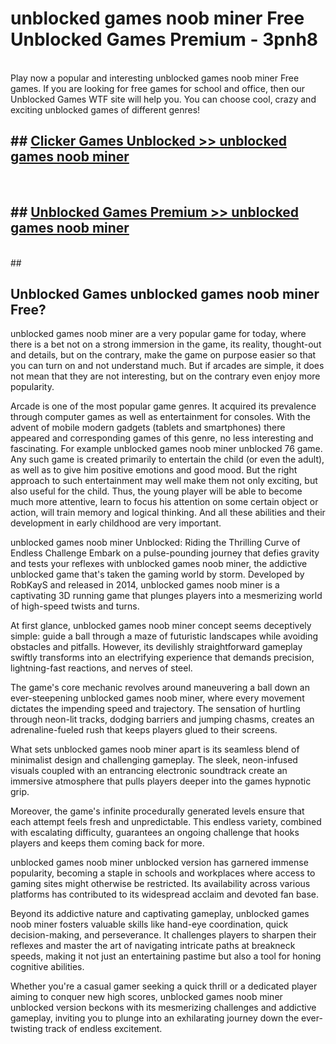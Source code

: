 # unblocked games noob miner Free Unblocked Games Premium - 3pnh8 <br>
<br>
Play now a popular and interesting unblocked games noob miner Free games. If you are looking for free games for school and office, then our Unblocked Games WTF site will help you. You can choose cool, crazy and exciting unblocked games of different genres!


## ##  [Clicker Games Unblocked >> unblocked games noob miner](http://freeplayer.one?title=unblocked_games_noob_miner&ref=M1)
  <br>

##  ## [Unblocked Games Premium >> unblocked games noob miner](http://freeplayer.one?title=unblocked_games_noob_miner&ref=M1)
  <br>
  ##



## Unblocked Games unblocked games noob miner Free?

unblocked games noob miner are a very popular game for today, where there is a bet not on a strong immersion in the game, its reality, thought-out and details, but on the contrary, make the game on purpose easier so that you can turn on and not understand much. But if arcades are simple, it does not mean that they are not interesting, but on the contrary even enjoy more popularity.

Arcade is one of the most popular game genres. It acquired its prevalence through computer games as well as entertainment for consoles. With the advent of mobile modern gadgets (tablets and smartphones) there appeared and corresponding games of this genre, no less interesting and fascinating. For example unblocked games noob miner unblocked 76 game. Any such game is created primarily to entertain the child (or even the adult), as well as to give him positive emotions and good mood. But the right approach to such entertainment may well make them not only exciting, but also useful for the child. Thus, the young player will be able to become much more attentive, learn to focus his attention on some certain object or action, will train memory and logical thinking. And all these abilities and their development in early childhood are very important.

unblocked games noob miner Unblocked: Riding the Thrilling Curve of Endless Challenge
Embark on a pulse-pounding journey that defies gravity and tests your reflexes with unblocked games noob miner, the addictive unblocked game that's taken the gaming world by storm. Developed by RobKayS and released in 2014, unblocked games noob miner is a captivating 3D running game that plunges players into a mesmerizing world of high-speed twists and turns.

At first glance, unblocked games noob miner concept seems deceptively simple: guide a ball through a maze of futuristic landscapes while avoiding obstacles and pitfalls. However, its devilishly straightforward gameplay swiftly transforms into an electrifying experience that demands precision, lightning-fast reactions, and nerves of steel.

The game's core mechanic revolves around maneuvering a ball down an ever-steepening unblocked games noob miner, where every movement dictates the impending speed and trajectory. The sensation of hurtling through neon-lit tracks, dodging barriers and jumping chasms, creates an adrenaline-fueled rush that keeps players glued to their screens.

What sets unblocked games noob miner apart is its seamless blend of minimalist design and challenging gameplay. The sleek, neon-infused visuals coupled with an entrancing electronic soundtrack create an immersive atmosphere that pulls players deeper into the games hypnotic grip.

Moreover, the game's infinite procedurally generated levels ensure that each attempt feels fresh and unpredictable. This endless variety, combined with escalating difficulty, guarantees an ongoing challenge that hooks players and keeps them coming back for more.

unblocked games noob miner unblocked version has garnered immense popularity, becoming a staple in schools and workplaces where access to gaming sites might otherwise be restricted. Its availability across various platforms has contributed to its widespread acclaim and devoted fan base.

Beyond its addictive nature and captivating gameplay, unblocked games noob miner fosters valuable skills like hand-eye coordination, quick decision-making, and perseverance. It challenges players to sharpen their reflexes and master the art of navigating intricate paths at breakneck speeds, making it not just an entertaining pastime but also a tool for honing cognitive abilities.

Whether you're a casual gamer seeking a quick thrill or a dedicated player aiming to conquer new high scores, unblocked games noob miner unblocked version beckons with its mesmerizing challenges and addictive gameplay, inviting you to plunge into an exhilarating journey down the ever-twisting track of endless excitement.